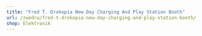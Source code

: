 ```yaml
---
title: "Fred T. Drokopia New Day Charging And Play Station Booth"
url: /zwedru/fred-t-drokopia-new-day-charging-and-play-station-booth/
shop: Elektronik
---
```

